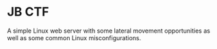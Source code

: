 # JB CTF
 A simple Linux web server with some lateral movement opportunities as well as some common Linux misconfigurations.
